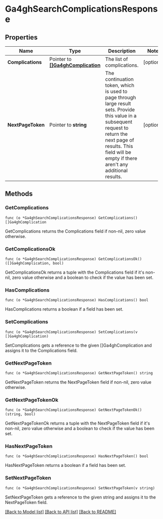 # Ga4ghSearchComplicationsResponse

## Properties

Name | Type | Description | Notes
------------ | ------------- | ------------- | -------------
**Complications** | Pointer to [**[]Ga4ghComplication**](ga4ghComplication.md) | The list of complications. | [optional] 
**NextPageToken** | Pointer to **string** | The continuation token, which is used to page through large result sets. Provide this value in a subsequent request to return the next page of results. This field will be empty if there aren&#39;t any additional results. | [optional] 

## Methods

### GetComplications

`func (o *Ga4ghSearchComplicationsResponse) GetComplications() []Ga4ghComplication`

GetComplications returns the Complications field if non-nil, zero value otherwise.

### GetComplicationsOk

`func (o *Ga4ghSearchComplicationsResponse) GetComplicationsOk() ([]Ga4ghComplication, bool)`

GetComplicationsOk returns a tuple with the Complications field if it's non-nil, zero value otherwise
and a boolean to check if the value has been set.

### HasComplications

`func (o *Ga4ghSearchComplicationsResponse) HasComplications() bool`

HasComplications returns a boolean if a field has been set.

### SetComplications

`func (o *Ga4ghSearchComplicationsResponse) SetComplications(v []Ga4ghComplication)`

SetComplications gets a reference to the given []Ga4ghComplication and assigns it to the Complications field.

### GetNextPageToken

`func (o *Ga4ghSearchComplicationsResponse) GetNextPageToken() string`

GetNextPageToken returns the NextPageToken field if non-nil, zero value otherwise.

### GetNextPageTokenOk

`func (o *Ga4ghSearchComplicationsResponse) GetNextPageTokenOk() (string, bool)`

GetNextPageTokenOk returns a tuple with the NextPageToken field if it's non-nil, zero value otherwise
and a boolean to check if the value has been set.

### HasNextPageToken

`func (o *Ga4ghSearchComplicationsResponse) HasNextPageToken() bool`

HasNextPageToken returns a boolean if a field has been set.

### SetNextPageToken

`func (o *Ga4ghSearchComplicationsResponse) SetNextPageToken(v string)`

SetNextPageToken gets a reference to the given string and assigns it to the NextPageToken field.


[[Back to Model list]](../README.md#documentation-for-models) [[Back to API list]](../README.md#documentation-for-api-endpoints) [[Back to README]](../README.md)


